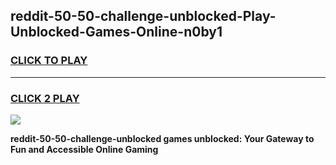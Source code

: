 
## reddit-50-50-challenge-unblocked-Play-Unblocked-Games-Online-n0by1
<h3>
<a href="https://premium76.site?title=reddit-50-50-challenge-unblocked&ref=25A">CLICK TO PLAY</a></h3>
<hr>

<h3>
<a href="https://premium76.site?title=reddit-50-50-challenge-unblocked&ref=25A">CLICK 2 PLAY</a>
  
</h3>

<a href="https://premium76.site?title=reddit-50-50-challenge-unblocked&ref=25A"><img src="https://clearcache.store/games.png"></a>


**reddit-50-50-challenge-unblocked games unblocked: Your Gateway to Fun and Accessible Online Gaming**

